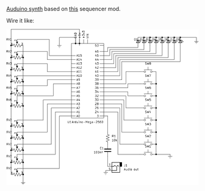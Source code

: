 [Auduino synth](https://code.google.com/archive/p/tinkerit/wikis/Auduino.wiki) based on
[this](https://learn.sparkfun.com/tutorials/build-an-auduino-step-sequencer/all#buttons-and-knobs) sequencer mod.

Wire it like:

![schematic](schematic.png)
